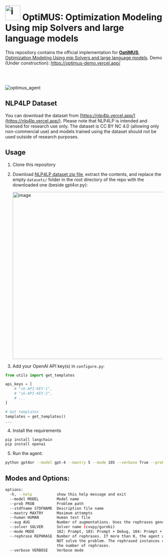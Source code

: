 




# <img width="48" alt="image" src="https://github.com/teshnizi/OptiMUS/assets/48642434/d496427c-83cd-4e23-9734-3ea53c412f02"> **OptiMUS**: Optimization Modeling Using mip Solvers and large language models

This repository contains the official implementation for [**OptiMUS**: Optimization Modeling Using mip Solvers and large language models](https://arxiv.org/abs/2310.06116). 
Demo (Under construction): https://optimus-demo.vercel.app/

<br>
<br>

![optimus_agent](https://github.com/teshnizi/OptiMUS/assets/48642434/23b1ab19-8248-4aad-8831-02cc895afffd)

## NLP4LP Dataset

You can download the dataset from [https://nlp4lp.vercel.app/](https://nlp4lp.vercel.app/). Please note that NLP4LP is intended and licensed for research use only. The dataset is CC BY NC 4.0 (allowing only non-commercial use) and models trained using the dataset should not be used outside of research purposes.

## Usage

1. Clone this repository
2. Download [NLP4LP dataset zip file](https://nlp4lp.vercel.app/), extract the contents, and replace the empty `datasets/` folder in the root directory of the repo with the downloaded one (beside gpt4or.py):

   <img width="535" alt="image" src="https://github.com/teshnizi/OptiMUS/assets/48642434/e287a0da-ac46-4604-89f6-59d4ee4037b3">

3. Add your OpenAI API key(s) in `configure.py`:

```python
from utils import get_templates

api_keys = [
    # "sk-API-KEY-1",
    # "sk-API-KEY-2",
    # ...
]

# Get templates
templates = get_templates()
...
```

4. Install the requirements

```
pip install langchain
pip install openai
```
5. Run the agent:

```bash
python gpt4or --model gpt-4 --maxtry 5 --mode 105 --verbose True --prob ./datasets/introduction_to_linear_optimization/problem_1
```

## Modes and Options:

```bash
options:
  -h, --help           show this help message and exit
  --model MODEL        Model name
  --prob PROB          Problem path
  --stdfname STDFNAME  Description file name
  --maxtry MAXTRY      Maximum attempts
  --human HUMAN        Human test file
  --aug AUG            Number of augmentations. Uses the rephrases generated by using the --rephrase parameter.
  --solver SOLVER      Solver name (cvxpy/gurobi)
  --mode MODE          102: Prompt, 103: Prompt + Debug, 104: Prompt + Debug + AutoTest, 105: Prompt + Debug + Human Test
  --rephrase REPHRASE  Number of rephrases. If more than 0, the agent will only generate rephrases of the problem and will
                       NOT solve the problem. The rephrased instances can then later be used by setting the aug parameter to
                       the number of rephrases.
  --verbose VERBOSE    Verbose mode
```
